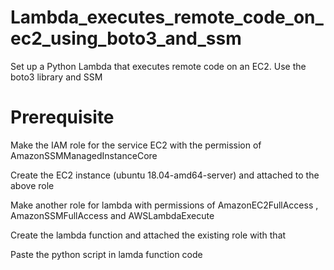 # Lambda_executes_remote_code_on_ec2_using_boto3_and_ssm

Set up a Python Lambda that executes remote code on an EC2. Use the boto3 library and SSM

# Prerequisite

Make the IAM role for the service EC2 with the permission of AmazonSSMManagedInstanceCore

Create the EC2 instance (ubuntu 18.04-amd64-server) and attached to the above role

Make another role for lambda with permissions of AmazonEC2FullAccess , AmazonSSMFullAccess and AWSLambdaExecute

Create the lambda function and attached the existing role with that

Paste the python script in lamda function code
